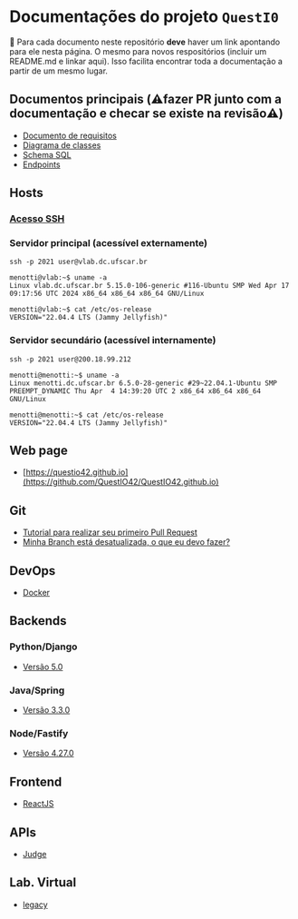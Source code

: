 # Documentações do projeto `QuestI0`

🚨 Para cada documento neste repositório **deve** haver um link apontando para ele nesta página. O mesmo para novos respositórios (incluir um README.md e linkar aqui). Isso facilita encontrar toda a documentação a partir de um mesmo lugar. 

## Documentos principais (⚠️fazer PR junto com a documentação e checar se existe na revisão⚠️)

- [Documento de requisitos](https://docs.google.com/document/d/1mrN9p3zhKcqRMqToB9Mj0hIYp-NVSA3TKEJNZaxD_MU/edit)
- [Diagrama de classes](https://lucid.app/lucidchart/f5e6c5eb-463a-4fad-a00e-e6fe9bb9619d/edit?invitationId=inv_e14c10db-b853-4ef4-ab46-31e7446cf394&page=HWEp-vi-RSFO#)
- [Schema SQL](SQL/Schema.md)
- [Endpoints](Endpoints.md)

## Hosts

### [Acesso SSH](DevOps/SSH.md)

### Servidor principal (acessível externamente)

```
ssh -p 2021 user@vlab.dc.ufscar.br 

menotti@vlab:~$ uname -a 
Linux vlab.dc.ufscar.br 5.15.0-106-generic #116-Ubuntu SMP Wed Apr 17 09:17:56 UTC 2024 x86_64 x86_64 x86_64 GNU/Linux

menotti@vlab:~$ cat /etc/os-release 
VERSION="22.04.4 LTS (Jammy Jellyfish)"
```

### Servidor secundário (acessível internamente)

```
ssh -p 2021 user@200.18.99.212 

menotti@menotti:~$ uname -a
Linux menotti.dc.ufscar.br 6.5.0-28-generic #29~22.04.1-Ubuntu SMP PREEMPT_DYNAMIC Thu Apr  4 14:39:20 UTC 2 x86_64 x86_64 x86_64 GNU/Linux

menotti@menotti:~$ cat /etc/os-release 
VERSION="22.04.4 LTS (Jammy Jellyfish)"
```

## Web page 

* [https://questio42.github.io](https://github.com/QuestIO42/QuestIO42.github.io)

## Git

* [Tutorial para realizar seu primeiro Pull Request](https://github.com/PortalLD/Documentacao/blob/main/Versionamento/PR%20-%20Git%20e%20GitHub.md)
* [Minha Branch está desatualizada, o que eu devo fazer?](Versionamento/atualizando%20sua%20branch.md)

## DevOps

* [Docker](https://github.com/QuestIO42/DevOps)

## Backends

### Python/Django

* [Versão 5.0](https://github.com/QuestIO42/App-backend-django)

### Java/Spring

* [Versão 3.3.0](https://github.com/QuestIO42/App-backend-Spring)

### Node/Fastify

* [Versão 4.27.0](https://github.com/QuestIO42/App-backend-Node.js)

## Frontend 

* [ReactJS](https://github.com/QuestIO42/App-frontend)

## APIs

* [Judge](https://github.com/QuestIO42/Judge-API)

## Lab. Virtual

* [legacy](https://github.com/QuestIO42/vlab)
